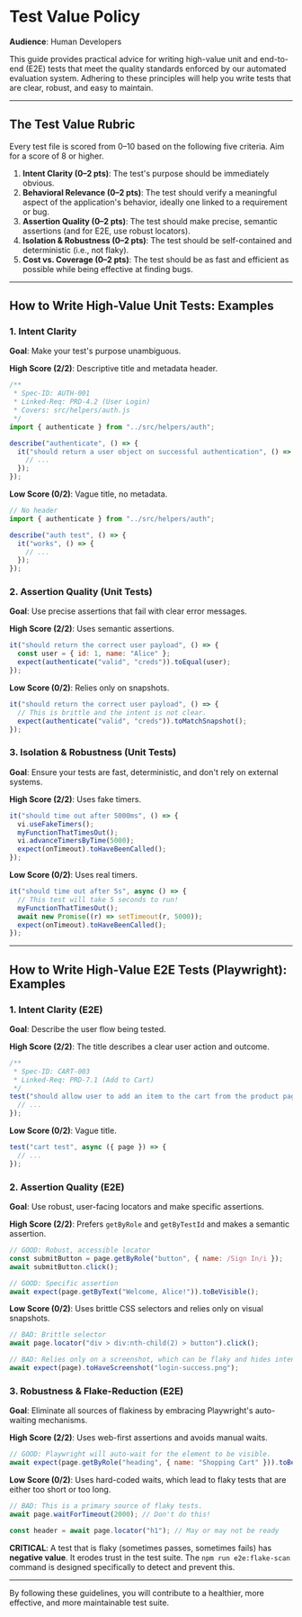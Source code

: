 # Test Value Policy

**Audience**: Human Developers

This guide provides practical advice for writing high-value unit and end-to-end (E2E) tests that meet the quality standards enforced by our automated evaluation system. Adhering to these principles will help you write tests that are clear, robust, and easy to maintain.

---

## The Test Value Rubric

Every test file is scored from 0–10 based on the following five criteria. Aim for a score of 8 or higher.

1. **Intent Clarity (0–2 pts)**: The test's purpose should be immediately obvious.
2. **Behavioral Relevance (0–2 pts)**: The test should verify a meaningful aspect of the application's behavior, ideally one linked to a requirement or bug.
3. **Assertion Quality (0–2 pts)**: The test should make precise, semantic assertions (and for E2E, use robust locators).
4. **Isolation & Robustness (0–2 pts)**: The test should be self-contained and deterministic (i.e., not flaky).
5. **Cost vs. Coverage (0–2 pts)**: The test should be as fast and efficient as possible while being effective at finding bugs.

---

## How to Write High-Value Unit Tests: Examples

### 1. Intent Clarity

**Goal**: Make your test's purpose unambiguous.

**High Score (2/2)**: Descriptive title and metadata header.

```javascript
/**
 * Spec-ID: AUTH-001
 * Linked-Req: PRD-4.2 (User Login)
 * Covers: src/helpers/auth.js
 */
import { authenticate } from "../src/helpers/auth";

describe("authenticate", () => {
  it("should return a user object on successful authentication", () => {
    // ...
  });
});
```

**Low Score (0/2)**: Vague title, no metadata.

```javascript
// No header
import { authenticate } from "../src/helpers/auth";

describe("auth test", () => {
  it("works", () => {
    // ...
  });
});
```

### 2. Assertion Quality (Unit Tests)

**Goal**: Use precise assertions that fail with clear error messages.

**High Score (2/2)**: Uses semantic assertions.

```javascript
it("should return the correct user payload", () => {
  const user = { id: 1, name: "Alice" };
  expect(authenticate("valid", "creds")).toEqual(user);
});
```

**Low Score (0/2)**: Relies only on snapshots.

```javascript
it("should return the correct user payload", () => {
  // This is brittle and the intent is not clear.
  expect(authenticate("valid", "creds")).toMatchSnapshot();
});
```

### 3. Isolation & Robustness (Unit Tests)

**Goal**: Ensure your tests are fast, deterministic, and don't rely on external systems.

**High Score (2/2)**: Uses fake timers.

```javascript
it("should time out after 5000ms", () => {
  vi.useFakeTimers();
  myFunctionThatTimesOut();
  vi.advanceTimersByTime(5000);
  expect(onTimeout).toHaveBeenCalled();
});
```

**Low Score (0/2)**: Uses real timers.

```javascript
it("should time out after 5s", async () => {
  // This test will take 5 seconds to run!
  myFunctionThatTimesOut();
  await new Promise((r) => setTimeout(r, 5000));
  expect(onTimeout).toHaveBeenCalled();
});
```

---

## How to Write High-Value E2E Tests (Playwright): Examples

### 1. Intent Clarity (E2E)

**Goal**: Describe the user flow being tested.

**High Score (2/2)**: The title describes a clear user action and outcome.

```javascript
/**
 * Spec-ID: CART-003
 * Linked-Req: PRD-7.1 (Add to Cart)
 */
test("should allow user to add an item to the cart from the product page", async ({ page }) => {
  // ...
});
```

**Low Score (0/2)**: Vague title.

```javascript
test("cart test", async ({ page }) => {
  // ...
});
```

### 2. Assertion Quality (E2E)

**Goal**: Use robust, user-facing locators and make specific assertions.

**High Score (2/2)**: Prefers `getByRole` and `getByTestId` and makes a semantic assertion.

```javascript
// GOOD: Robust, accessible locator
const submitButton = page.getByRole("button", { name: /Sign In/i });
await submitButton.click();

// GOOD: Specific assertion
await expect(page.getByText("Welcome, Alice!")).toBeVisible();
```

**Low Score (0/2)**: Uses brittle CSS selectors and relies only on visual snapshots.

```javascript
// BAD: Brittle selector
await page.locator("div > div:nth-child(2) > button").click();

// BAD: Relies only on a screenshot, which can be flaky and hides intent.
await expect(page).toHaveScreenshot("login-success.png");
```

### 3. Robustness & Flake-Reduction (E2E)

**Goal**: Eliminate all sources of flakiness by embracing Playwright's auto-waiting mechanisms.

**High Score (2/2)**: Uses web-first assertions and avoids manual waits.

```javascript
// GOOD: Playwright will auto-wait for the element to be visible.
await expect(page.getByRole("heading", { name: "Shopping Cart" })).toBeVisible({ timeout: 5000 });
```

**Low Score (0/2)**: Uses hard-coded waits, which lead to flaky tests that are either too short or too long.

```javascript
// BAD: This is a primary source of flaky tests.
await page.waitForTimeout(2000); // Don't do this!

const header = await page.locator("h1"); // May or may not be ready
```

**CRITICAL**: A test that is flaky (sometimes passes, sometimes fails) has **negative value**. It erodes trust in the test suite. The `npm run e2e:flake-scan` command is designed specifically to detect and prevent this.

---

By following these guidelines, you will contribute to a healthier, more effective, and more maintainable test suite.
